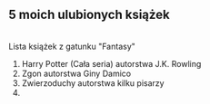 ## 5 moich ulubionych książek
</br>
Lista książek z gatunku "Fantasy"
</P>
<OL>
<LI>Harry Potter (Cała seria) autorstwa J.K. Rowling
<LI>Zgon autorstwa Giny Damico
<LI>Zwierzoduchy autorstwa kilku pisarzy
<LI> 
</OL>
